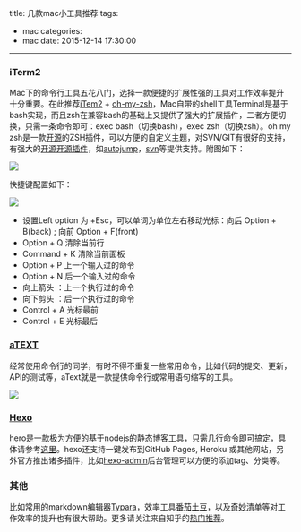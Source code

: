 title: 几款mac小工具推荐
tags:
  - mac
categories:
  - mac
date: 2015-12-14 17:30:00
---

### iTerm2

Mac下的命令行工具五花八门，选择一款便捷的扩展性强的工具对工作效率提升十分重要。在此推荐[iTem2](https://www.iterm2.com/) + [oh-my-zsh](http://ohmyz.sh/)，Mac自带的shell工具Terminal是基于bash实现，而且zsh在兼容bash的基础上又提供了强大的扩展插件，二者方便切换，只需一条命令即可：exec bash（切换bash），exec zsh（切换zsh）。oh my zsh是一款[开源](https://github.com/robbyrussell/oh-my-zsh)的ZSH插件，可以方便的自定义主题，对SVN/GIT有很好的支持，有强大的[开源开源插件](https://github.com/robbyrussell/oh-my-zsh/tree/master/plugins)，如[autojump](https://github.com/robbyrussell/oh-my-zsh/tree/master/plugins/autojump)，[svn](https://github.com/robbyrussell/oh-my-zsh/tree/master/plugins/svn)等提供支持。附图如下：

![](http://7xkptx.com1.z0.glb.clouddn.com/f334t443h56j76.png)

快捷键配置如下：

![](http://7xkptx.com1.z0.glb.clouddn.com/96339610-C393-4D03-A7AF-BB1120C80B8A.png)

- 设置Left option 为 +Esc，可以单词为单位左右移动光标：向后 Option + B(back) ; 向前 Option + F(front) 
- Option + Q 清除当前行
- Command + K 清除当前面板
- Option + P 上一个输入过的命令
- Option + N 后一个输入过的命令
- 向上箭头 ：上一个执行过的命令
- 向下剪头 ：后一个执行过的命令
- Control + A 光标最前
- Control + E 光标最后

### [aTEXT](https://itunes.apple.com/us/app/atext/id488566438?mt=12)

经常使用命令行的同学，有时不得不重复一些常用命令，比如代码的提交、更新，API的测试等，aText就是一款提供命令行或常用语句缩写的工具。

![](http://7xkptx.com1.z0.glb.clouddn.com/Screen%20Shot%202015-12-14%20at%2016.39.17.png)

### [Hexo](https://hexo.io/)

hero是一款极为方便的基于nodejs的静态博客工具，只需几行命令即可搞定，具体请参考[这里](https://hexo.io/)。hexo还支持一键发布到GitHub Pages, Heroku 或其他网站，另外官方推出诸多插件，比如[hexo-admin](https://github.com/jaredly/hexo-admin)后台管理可以方便的添加tag、分类等。

### 其他

比如常用的markdown编辑器[Typara](typora.io/)，效率工具[番茄土豆](https://pomotodo.com/)，以及[奇妙清单](https://pomotodo.com/)等对工作效率的提升也有很大帮助。更多请关注来自知乎的[热门推荐](http://www.zhihu.com/question/20873070)。